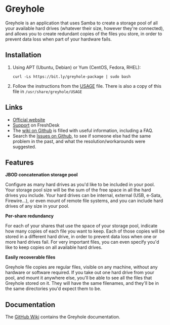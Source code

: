 Greyhole
========

Greyhole is an application that uses Samba to create a storage pool of all your available hard drives (whatever their size, however they're connected), and allows you to create redundant copies of the files you store, in order to prevent data loss when part of your hardware fails.

Installation
------------

1. Using APT (Ubuntu, Debian) or Yum (CentOS, Fedora, RHEL):
    
    ```curl -Ls https://bit.ly/greyhole-package | sudo bash```

2. Follow the instructions from the [USAGE](https://raw.github.com/gboudreau/Greyhole/master/USAGE) file.
   There is also a copy of this file in `/usr/share/greyhole/USAGE`

Links
-----
* [Official website](https://www.greyhole.net/)
* [Support](https://greyhole.freshdesk.com/) on FreshDesk
* The [wiki on Github](https://github.com/gboudreau/Greyhole/wiki#get-help-or-resolve-a-problem) is filled with useful information, including a FAQ.
* Search the [Issues on Github](https://github.com/gboudreau/Greyhole/issues?q=is%3Aissue), to see if someone else had the same problem in the past, and what the resolution/workarounds were suggested.

Features
--------
__JBOD concatenation storage pool__

Configure as many hard drives as you'd like to be included in your pool. Your storage pool size will be the sum of the free space in all the hard drives you include. Your hard drives can be internal, external (USB, e-Sata, Firewire...), or even mount of remote file systems, and you can include hard drives of any size in your pool.

__Per-share redundancy__

For each of your shares that use the space of your storage pool, indicate how many copies of each file you want to keep. Each of those copies will be stored in a different hard drive, in order to prevent data loss when one or more hard drives fail. For very important files, you can even specify you'd like to keep copies on all available hard drives.

__Easily recoverable files__

Greyhole file copies are regular files, visible on any machine, without any hardware or software required. If you take out one hard drive from your pool, and mount it anywhere else, you'll be able to see all the files that Greyhole stored on it. They will have the same filenames, and they'll be in the same directories you'd expect them to be.

Documentation
-------------
The [GitHub Wiki](https://github.com/gboudreau/Greyhole/wiki) contains the Greyhole documentation.
